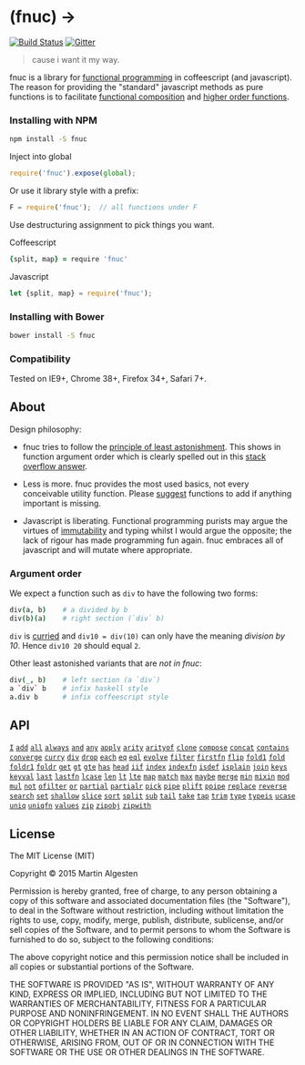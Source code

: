 (fnuc) ->
=========

[![Build Status](https://travis-ci.org/algesten/fnuc.svg)](https://travis-ci.org/algesten/fnuc) [![Gitter](https://d378bf3rn661mp.cloudfront.net/gitter.svg)](https://gitter.im/algesten/fnuc)

> cause i want it my way.

fnuc is a library for [functional programming][funcp] in coffeescript
(and javascript). The reason for providing the "standard" javascript
methods as pure functions is to facilitate
[functional composition][compo] and [higher order functions][highf].

### Installing with NPM

```bash
npm install -S fnuc
```

Inject into global

```javascript
require('fnuc').expose(global);
```

Or use it library style with a prefix:

```javascript
F = require('fnuc');  // all functions under F
```

Use destructuring assignment to pick things you want.

Coffeescript

```coffee
{split, map} = require 'fnuc'
```

Javascript

```javascript
let {split, map} = require('fnuc');
```

### Installing with Bower

```bash
bower install -S fnuc
```

### Compatibility

Tested on IE9+, Chrome 38+, Firefox 34+, Safari 7+.

About
-----

Design philosophy:

*  fnuc tries to follow the
   [principle of least astonishment][princ]. This shows in function
   argument order which is clearly spelled out in this
   [stack overflow answer][stack].

*  Less is more. fnuc provides the most used basics, not every
   conceivable utility function. Please
   [suggest](https://github.com/algesten/fnuc/issues) functions to add
   if anything important is missing.

*  Javascript is liberating. Functional programming purists may argue
   the virtues of [immutability][immut] and typing whilst I would
   argue the opposite; the lack of rigour has made programming fun
   again. fnuc embraces all of javascript and will mutate where
   appropriate.


### Argument order

We expect a function such as `div` to have the following two forms:

```coffee
div(a, b)    # a divided by b
div(b)(a)    # right section (`div` b)
```

`div` is [curried][curry] and `div10 = div(10)` can only have the meaning
*division by 10*. Hence `div10 20` should equal `2`.

Other least astonished variants that are *not in fnuc*:

```coffee
div(_, b)    # left section (a `div`)
a `div` b    # infix haskell style
a.div b      # infix coffeescript style
```

API
---

[`I`](api.md#i)
[`add`](api.md#add)
[`all`](api.md#all)
[`always`](api.md#always)
[`and`](api.md#and)
[`any`](api.md#any)
[`apply`](api.md#apply)
[`arity`](api.md#arity)
[`arityof`](api.md#arityof)
[`clone`](api.md#clone)
[`compose`](api.md#compose)
[`concat`](api.md#concat)
[`contains`](api.md#contains)
[`converge`](api.md#converge)
[`curry`](api.md#curry)
[`div`](api.md#div)
[`drop`](api.md#drop)
[`each`](api.md#each)
[`eq`](api.md#eq)
[`eql`](api.md#eql)
[`evolve`](api.md#evolve)
[`filter`](api.md#filter)
[`firstfn`](api.md#firstfn)
[`flip`](api.md#flip)
[`fold1`](api.md#fold1)
[`fold`](api.md#fold)
[`foldr1`](api.md#foldr1)
[`foldr`](api.md#foldr)
[`get`](api.md#get)
[`gt`](api.md#gt)
[`gte`](api.md#gte)
[`has`](api.md#has)
[`head`](api.md#head)
[`iif`](api.md#iif)
[`index`](api.md#index)
[`indexfn`](api.md#indexfn)
[`isdef`](api.md#isdef)
[`isplain`](api.md#isplain)
[`join`](api.md#join)
[`keys`](api.md#keys)
[`keyval`](api.md#keyval)
[`last`](api.md#last)
[`lastfn`](api.md#lastfn)
[`lcase`](api.md#lcase)
[`len`](api.md#len)
[`lt`](api.md#lt)
[`lte`](api.md#lte)
[`map`](api.md#map)
[`match`](api.md#match)
[`max`](api.md#max)
[`maybe`](api.md#maybe)
[`merge`](api.md#merge)
[`min`](api.md#min)
[`mixin`](api.md#mixin)
[`mod`](api.md#mod)
[`mul`](api.md#mul)
[`not`](api.md#not)
[`ofilter`](api.md#ofilter)
[`or`](api.md#or)
[`partial`](api.md#partial)
[`partialr`](api.md#partialr)
[`pick`](api.md#pick)
[`pipe`](api.md#pipe)
[`plift`](api.md#plift)
[`ppipe`](api.md#ppipe)
[`replace`](api.md#replace)
[`reverse`](api.md#reverse)
[`search`](api.md#search)
[`set`](api.md#set)
[`shallow`](api.md#shallow)
[`slice`](api.md#slice)
[`sort`](api.md#sort)
[`split`](api.md#split)
[`sub`](api.md#sub)
[`tail`](api.md#tail)
[`take`](api.md#take)
[`tap`](api.md#tap)
[`trim`](api.md#trim)
[`type`](api.md#type)
[`typeis`](api.md#typeis)
[`ucase`](api.md#ucase)
[`uniq`](api.md#uniq)
[`uniqfn`](api.md#uniqfn)
[`values`](api.md#values)
[`zip`](api.md#zip)
[`zipobj`](api.md#zipobj)
[`zipwith`](api.md#zipwith)

License
-------

The MIT License (MIT)

Copyright © 2015 Martin Algesten

Permission is hereby granted, free of charge, to any person obtaining
a copy of this software and associated documentation files (the
"Software"), to deal in the Software without restriction, including
without limitation the rights to use, copy, modify, merge, publish,
distribute, sublicense, and/or sell copies of the Software, and to
permit persons to whom the Software is furnished to do so, subject to
the following conditions:

The above copyright notice and this permission notice shall be
included in all copies or substantial portions of the Software.

THE SOFTWARE IS PROVIDED "AS IS", WITHOUT WARRANTY OF ANY KIND,
EXPRESS OR IMPLIED, INCLUDING BUT NOT LIMITED TO THE WARRANTIES OF
MERCHANTABILITY, FITNESS FOR A PARTICULAR PURPOSE AND
NONINFRINGEMENT. IN NO EVENT SHALL THE AUTHORS OR COPYRIGHT HOLDERS BE
LIABLE FOR ANY CLAIM, DAMAGES OR OTHER LIABILITY, WHETHER IN AN ACTION
OF CONTRACT, TORT OR OTHERWISE, ARISING FROM, OUT OF OR IN CONNECTION
WITH THE SOFTWARE OR THE USE OR OTHER DEALINGS IN THE SOFTWARE.

[funcp]: https://en.wikipedia.org/wiki/Functional_programming
[highf]: https://en.wikipedia.org/wiki/Higher-order_function
[princ]: http://en.wikipedia.org/wiki/Principle_of_least_astonishment
[stack]: http://stackoverflow.com/questions/25674596/#25720884
[curry]: https://en.wikipedia.org/wiki/Currying
[compo]: https://en.wikipedia.org/wiki/Function_composition_%28computer_science%29
[immut]: https://en.wikipedia.org/wiki/Immutable_object
